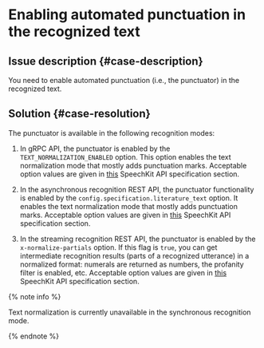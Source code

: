 # Enabling automated punctuation in the recognized text

## Issue description {#case-description}
You need to enable automated punctuation (i.e., the punctuator) in the recognized text.

## Solution {#case-resolution}
The punctuator is available in the following recognition modes:

1. In gRPC API, the punctuator is enabled by the `TEXT_NORMALIZATION_ENABLED` option. This option enables the text normalization mode that mostly adds punctuation marks. Acceptable option values are given in [this](../../../speechkit/stt-v3/api-ref/grpc/AsyncRecognizer/recognizeFile.md#speechkit.stt.v3.TextNormalizationOptions) SpeechKit API specification section.

2. In the asynchronous recognition REST API, the punctuator functionality is enabled by the `config.specification.literature_text` option. It enables the text normalization mode that mostly adds punctuation marks. Acceptable option values are given in [this](../../../speechkit/stt/api/transcribation-api.md#sendfile-params) SpeechKit API specification section.

3. In the streaming recognition REST API, the punctuator is enabled by the `x-normalize-partials` option. If this flag is `true`, you can get intermediate recognition results (parts of a recognized utterance) in a normalized format: numerals are returned as numbers, the profanity filter is enabled, etc. Acceptable option values are given in [this](../../../speechkit/stt/api/streaming-api.md#additional-settings) SpeechKit API specification section.

{% note info %}

Text normalization is currently unavailable in the synchronous recognition mode.

{% endnote %}
